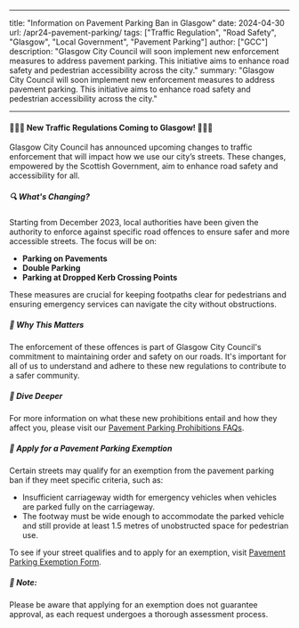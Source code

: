 
---
title: "Information on Pavement Parking Ban in Glasgow"
date: 2024-04-30
url: /apr24-pavement-parking/
tags: ["Traffic Regulation", "Road Safety", "Glasgow", "Local Government", "Pavement Parking"]
author: ["GCC"]
description: "Glasgow City Council will soon implement new enforcement measures to address pavement parking. This initiative aims to enhance road safety and pedestrian accessibility across the city."
summary: "Glasgow City Council will soon implement new enforcement measures to address pavement parking. This initiative aims to enhance road safety and pedestrian accessibility across the city."

---
#### 🚗🚶‍♂️ New Traffic Regulations Coming to Glasgow! 🚶‍♂️🚗

Glasgow City Council has announced upcoming changes to traffic enforcement that will impact how we use our city’s streets. These changes, empowered by the Scottish Government, aim to enhance road safety and accessibility for all.

##### 🔍 What's Changing?
Starting from December 2023, local authorities have been given the authority to enforce against specific road offences to ensure safer and more accessible streets. The focus will be on:

- **Parking on Pavements**
- **Double Parking**
- **Parking at Dropped Kerb Crossing Points**

These measures are crucial for keeping footpaths clear for pedestrians and ensuring emergency services can navigate the city without obstructions.

##### 👀 Why This Matters
The enforcement of these offences is part of Glasgow City Council's commitment to maintaining order and safety on our roads. It's important for all of us to understand and adhere to these new regulations to contribute to a safer community.

##### 📖 Dive Deeper
For more information on what these new prohibitions entail and how they affect you, please visit our [Pavement Parking Prohibitions FAQs](https://glasgow.gov.uk/index.aspx?articleid=30597).

##### 🚧 Apply for a Pavement Parking Exemption
Certain streets may qualify for an exemption from the pavement parking ban if they meet specific criteria, such as:

- Insufficient carriageway width for emergency vehicles when vehicles are parked fully on the carriageway.
- The footway must be wide enough to accommodate the parked vehicle and still provide at least 1.5 metres of unobstructed space for pedestrian use.

To see if your street qualifies and to apply for an exemption, visit [Pavement Parking Exemption Form](https://glasgow.gov.uk/index.aspx?articleid=30582).

##### 📌 Note:
Please be aware that applying for an exemption does not guarantee approval, as each request undergoes a thorough assessment process.

